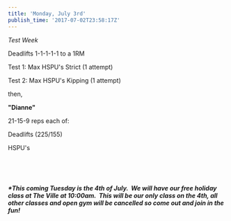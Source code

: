```yaml
---
title: 'Monday, July 3rd'
publish_time: '2017-07-02T23:58:17Z'
---
```


*Test Week*

Deadlifts 1-1-1-1-1 to a 1RM

Test 1: Max HSPU's Strict (1 attempt)

Test 2: Max HSPU's Kipping (1 attempt)

then,

**"Dianne"**

21-15-9 reps each of:

Deadlifts (225/155)

HSPU's

 

 

***\*This coming Tuesday is the 4th of July.  We will have our free
holiday class at The Ville at 10:00am.  This will be our only class on
the 4th, all other classes and open gym will be cancelled so come out
and join in the fun!***
